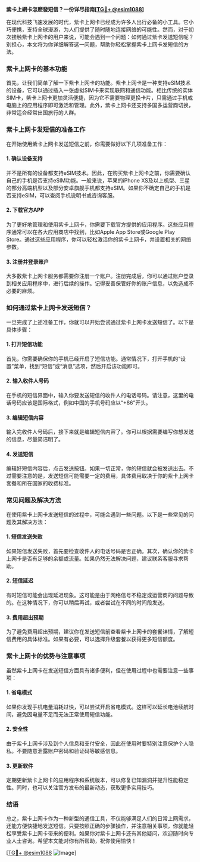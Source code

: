 **紫卡上網卡怎麽發短信？一份详尽指南[[TG💪+ @esim1088](https://t.me/s/esim1088)]**

在现代科技飞速发展的时代，紫卡上网卡已经成为许多人出行必备的小工具。它小巧便携，支持全球漫游，为人们提供了随时随地连接网络的可能性。然而，对于初次接触紫卡上网卡的用户来说，可能会遇到一个问题：如何通过紫卡发送短信呢？别担心，本文将为你详细解答这一问题，帮助你轻松掌握紫卡上网卡发短信的方法。

### 紫卡上网卡的基本功能

首先，让我们简单了解一下紫卡上网卡的功能。紫卡上网卡是一种支持eSIM技术的设备，它可以通过插入一张虚拟SIM卡来实现联网和通信功能。相比传统的实体SIM卡，紫卡上网卡更加灵活便捷，因为它不需要物理更换卡片，只需通过手机或电脑上的应用程序即可激活和管理。此外，紫卡上网卡还支持多国多运营商切换，非常适合经常出国旅行的人群。

### 紫卡上网卡发短信的准备工作

在开始使用紫卡上网卡发送短信之前，你需要做好以下几项准备工作：

#### 1. 确认设备支持
并不是所有的设备都支持eSIM技术。因此，在购买紫卡上网卡之前，你需要确认自己的手机是否支持eSIM功能。一般来说，苹果的iPhone XS及以上机型、三星的部分高端机型以及部分安卓旗舰手机都支持eSIM。如果你不确定自己的手机是否支持eSIM，可以查阅手机说明书或咨询客服。

#### 2. 下载官方APP
为了更好地管理和使用紫卡上网卡，你需要下载官方提供的应用程序。这些应用程序通常可以在各大应用商店中找到，比如Apple App Store或Google Play Store。通过这些应用程序，你可以轻松激活你的紫卡上网卡，并设置相关的网络参数。

#### 3. 注册并登录账户
大多数紫卡上网卡服务都需要你注册一个账户。注册完成后，你可以通过账户登录到相关应用程序中，进行后续的操作。记得妥善保管好你的账户信息，以免造成不必要的麻烦。

### 如何通过紫卡上网卡发送短信？

一旦完成了上述准备工作，你就可以开始尝试通过紫卡上网卡发送短信了。以下是具体步骤：

#### 1. 打开短信功能
首先，你需要确保你的手机已经开启了短信功能。通常情况下，打开手机的“设置”菜单，找到“短信”或“消息”选项，然后开启该功能即可。

#### 2. 输入收件人号码
在手机的短信界面中，输入你要发送短信的收件人的电话号码。请注意，这里的电话号码应该是国际格式，例如中国的手机号码应以“+86”开头。

#### 3. 编辑短信内容
输入完收件人号码后，接下来就是编辑短信内容了。你可以根据需要编写你想发送的信息，尽量简洁明了。

#### 4. 发送短信
编辑好短信内容后，点击发送按钮。如果一切正常，你的短信就会被发送出去。不过需要注意的是，发送短信可能需要一定的费用，具体费用取决于你的紫卡上网卡套餐和所在国家的收费标准。

### 常见问题及解决方法

在使用紫卡上网卡发送短信的过程中，可能会遇到一些问题。以下是一些常见的问题及其解决方法：

#### 1. 短信发送失败
如果短信发送失败，首先要检查收件人的电话号码是否正确。其次，确认你的紫卡上网卡是否有足够的余额或流量。如果仍然无法解决问题，建议联系客服寻求帮助。

#### 2. 短信延迟
有时短信可能会出现延迟现象。这可能是由于网络信号不稳定或运营商的问题导致的。在这种情况下，你可以稍后再试，或者尝试在不同的时间段发送。

#### 3. 费用超出预期
为了避免费用超出预期，建议你在发送短信前查看紫卡上网卡的套餐详情，了解短信费用的具体标准。如果有必要，可以选择升级套餐以获得更多短信额度。

### 紫卡上网卡的优势与注意事项

虽然紫卡上网卡在发送短信方面具有诸多便利，但在使用过程中也需要注意一些事项：

#### 1. 省电模式
如果你发现手机电量消耗过快，可以尝试开启省电模式。这样可以延长电池续航时间，避免因电量不足而无法正常使用短信功能。

#### 2. 安全性
由于紫卡上网卡涉及到个人信息和支付安全，因此在使用时要特别注意保护个人隐私。不要随意泄露账户密码和验证码等敏感信息。

#### 3. 更新软件
定期更新紫卡上网卡的应用程序和系统版本，可以修复已知漏洞并提升性能稳定性。同时，也可以关注官方发布的最新动态，获取更多实用技巧。

### 结语

总之，紫卡上网卡作为一种新型的通信工具，不仅能够满足人们的日常上网需求，还能方便快捷地发送短信。只要按照正确的步骤操作，并注意相关事项，你就能轻松享受紫卡上网卡带来的便利。如果你对紫卡上网卡还有其他疑问，欢迎随时向专业人士咨询。希望本文能对你有所帮助，祝你使用愉快！

[[TG💪+ @esim1088](https://t.me/s/esim1088) ![Image](https://i.postimg.cc/4NQfJmqS/Snipaste-2025-05-13-00-14-12.png)]